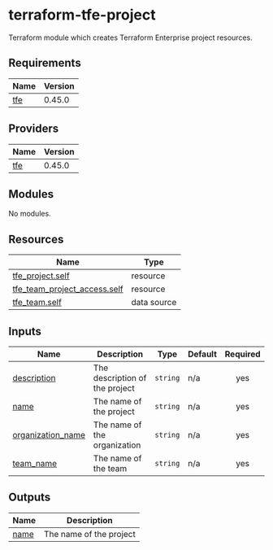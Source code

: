 # terraform-tfe-project
Terraform module which creates Terraform Enterprise project resources.

<!-- BEGIN_TF_DOCS -->
## Requirements

| Name | Version |
|------|---------|
| <a name="requirement_tfe"></a> [tfe](#requirement\_tfe) | 0.45.0 |

## Providers

| Name | Version |
|------|---------|
| <a name="provider_tfe"></a> [tfe](#provider\_tfe) | 0.45.0 |

## Modules

No modules.

## Resources

| Name | Type |
|------|------|
| [tfe_project.self](https://registry.terraform.io/providers/hashicorp/tfe/0.45.0/docs/resources/project) | resource |
| [tfe_team_project_access.self](https://registry.terraform.io/providers/hashicorp/tfe/0.45.0/docs/resources/team_project_access) | resource |
| [tfe_team.self](https://registry.terraform.io/providers/hashicorp/tfe/0.45.0/docs/data-sources/team) | data source |

## Inputs

| Name | Description | Type | Default | Required |
|------|-------------|------|---------|:--------:|
| <a name="input_description"></a> [description](#input\_description) | The description of the project | `string` | n/a | yes |
| <a name="input_name"></a> [name](#input\_name) | The name of the project | `string` | n/a | yes |
| <a name="input_organization_name"></a> [organization\_name](#input\_organization\_name) | The name of the organization | `string` | n/a | yes |
| <a name="input_team_name"></a> [team\_name](#input\_team\_name) | The name of the team | `string` | n/a | yes |

## Outputs

| Name | Description |
|------|-------------|
| <a name="output_name"></a> [name](#output\_name) | The name of the project |
<!-- END_TF_DOCS -->